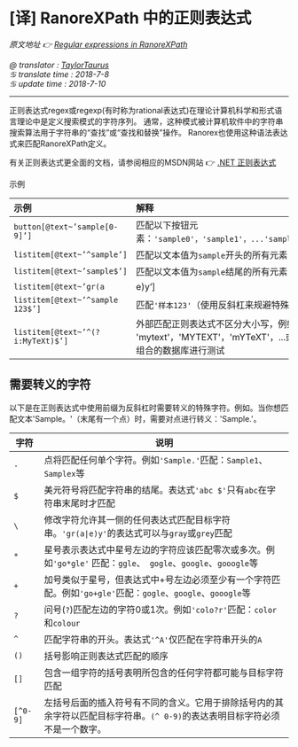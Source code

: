 # [译] RanoreXPath 中的正则表达式

*原文地址 👉 [Regular expressions in RanoreXPath][0]*

*@ translator : [TaylorTaurus](https://github.com/taylortaurus)*    
*♋ translate time : 2018-7-8*    
*♋ update time : 2018-7-10*  

---  

正则表达式regex或regexp(有时称为rational表达式)在理论计算机科学和形式语言理论中是定义搜索模式的字符序列。
通常，这种模式被计算机软件中的字符串搜索算法用于字符串的“查找”或“查找和替换”操作。
Ranorex也使用这种语法表达式来匹配RanoreXPath定义。  

有关正则表达式更全面的文档，请参阅相应的MSDN网站 👉 [.NET 正则表达式][1]  

示例

|示例|解释|
|:--|:--|
|<code>button[@text~’sample[0-9]’]</code>|匹配以下按钮元素：`'sample0'，'sample1'，...'sample9'，'Mysample26'`|
|<code>listitem[@text~’^sample’]</code>|匹配以文本值为`sample`开头的所有元素|
|<code>listitem[@text~’sample$’]</code>|匹配以文本值为`sample`结尾的所有元素|
|<code>listitem[@text~’gr(a|e)y’]</code>|匹配文本值`gray`或`grey`|
|<code>listitem[@text~’^sample 123$’]</code>|匹配`'样本123'`（使用反斜杠来规避特殊字符，例如空格）|
|<code>listitem[@text~’^(?i:MyTeXt)$’]</code>|外部匹配正则表达式不区分大小写，例如 'mytext'，'MYTEXT'，'mYTeXT'，...或包含用户名和密码组合的数据库进行测试|

## 需要转义的字符

以下是在正则表达式中使用前缀为反斜杠时需要转义的特殊字符。例如。当你想匹配文本'Sample。'（末尾有一个点）时，需要对点进行转义：'Sample.'。  

|字符|说明|
|--|--|
|`·`|点将匹配任何单个字符。例如`'Sample.'`匹配：`Sample1`、`Samplex`等|
|`$`|美元符号将匹配字符串的结尾。表达式`'abc $'`只有`abc`在字符串末尾时才匹配|
|`\`|修改字符允许其一侧的任何表达式匹配目标字符串。`'gr(a\|e)y'`的表达式可以与`gray`或`grey`匹配|
|`*`|星号表示表达式中星号左边的字符应该匹配零次或多次。例如`'go*gle'` 匹配：`ggle`、` gogle`、`google`、`gooogle`等|
|`+`|加号类似于星号，但表达式中+号左边必须至少有一个字符匹配。例如`'go+gle'`匹配：`gogle`、`google`、`gooogle`等|
|`?`|问号(`?`)匹配左边的字符0或1次。例如`'colo?r'`匹配：`color`和`colour`|
|`^`|匹配字符串的开头。表达式`'^A'`仅匹配在字符串开头的`A`|
|`()`|括号影响正则表达式匹配的顺序|
|`[]`|包含一组字符的括号表明所包含的任何字符都可能与目标字符匹配|
|`[^0-9]`|左括号后面的插入符号有不同的含义。它用于排除括号内的其余字符以匹配目标字符串。`(^ 0-9)`的表达表明目标字符必须不是一个数字。|



[0]: https://www.ranorex.com/help/latest/ranorex-studio-expert/regular-expressions-ranorexpath/  
[1]: https://docs.microsoft.com/zh-cn/dotnet/standard/base-types/regular-expression-language-quick-reference

